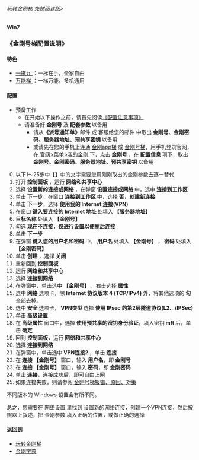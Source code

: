 ###### 玩转金刚梯 免梯阅读版>
#### Win7
### 《金刚号梯配置说明》

#### 特色
  - [ 一拖九 ](https://github.com/a2zitpro/web/blob/master/LadderFree/kkDictionary/OneForNine.md)：一梯在手，全家自由
  - [ 万能梯 ](https://github.com/a2zitpro/web/blob/master/LadderFree/kkDictionary/KKLadderKKIDMultipurpose.md)：一梯万能，多机通用
 
#### 配置

- 预备工作
  - 在开始以下操作之前，请首先阅读[《配置注意事项》](https://github.com/a2zitpro/web/blob/master/LadderFree/kkDictionary/ConsiderationsWhileConfigureKKID.md)
  - 请准备好<strong> 金刚号</strong> 及<strong> 配套参数 </strong> 以备用
    - 请从<strong>《派号通知单》</strong>邮件 或 客服给您的邮件 中取出<strong> 金刚号、金刚密码、服务器地址、预共享密钥 </strong>以备用
    - 或请先在您的手机上连通 [金刚app梯](https://github.com/a2zitpro/web/blob/master/LadderFree/kkDictionary/KKLadderAPP.md) 或 [金刚号梯](https://github.com/a2zitpro/web/blob/master/LadderFree/kkDictionary/KKLadderKKID.md)，用手机登录官网，在[ 官网>菜单>我的金刚 ](https://www.atozitpro.net/zh/my-account/)下，点击<strong> 金刚号 </strong>，在 <strong> 配置信息 </strong>项下，取出<strong> 金刚号、金刚密码、服务器地址、预共享密钥 </strong>以备用

0. 以下1～25步中【】中的文字需要您用刚刚取出的金刚参数去逐一替代
1. 打开<strong> 控制面板 </strong>，运行<strong> 网络和共享中心 </strong>
2. 选择<strong> 设置新的连接或网络 </strong>，在弹窗<strong> 设置连接或网络 </strong>中，选中<strong> 连接到工作区 </strong>
3. 单击<strong> 下一步</strong>，在窗口<strong> 连接到工作区 </strong>中，选择<strong> 否，创建新连接</strong>
4. 单击<strong> 下一步</strong>，选择<strong> 使用我的 Internet 连接(VPN) </strong>
5. 在窗口<strong> 键入要连接的 Internet 地址 </strong>处填入<strong> 【服务器地址】 </strong> 
6. <strong>目标名称 </strong>处填入<strong> 【金刚号】 </strong>
7. 勾选<strong> 现在不连接，仅进行设置以便稍后连接</strong>
8. 单击<strong> 下一步</strong>
9. 在弹窗<strong> 键入您的用户名和密码 </strong>中，<strong> 用户名 </strong>处填入<strong> 【金刚号】 </strong>，<strong> 密码 </strong>处填入<strong> 【金刚密码】 </strong>
10. 单击<strong> 创建 </strong>，选择<strong> 关闭</strong>
11. 重新回到<strong> 控制面板</strong>
12. 运行<strong> 网络和共享中心</strong>
13. 选择<strong> 连接到网络</strong>
14. 在弹窗中，单击选中<strong> 【金刚号】 </strong>，右击选择<strong> 属性</strong>
15. 选中<strong> 网络 </strong>选项卡，除<strong> Internet 协议版本 4 (TCP/IPv4) </strong>外，将其他选项的<strong> 勾 </strong>全部去掉。
16. 选中<strong> 安全 </strong>选项卡，<strong> VPN类型 </strong>选择<strong> 使用 IPsec 的第2层隧道协议(L2…/IPSec) </strong> 
17. 单击<strong> 高级设置</strong>
18. 在<strong> 高级属性 </strong>窗口中，选择<strong> 使用预共享的密钥身份验证</strong>，填入密钥<strong> mft </strong> 后，单击<strong> 确定</strong>
19. 回到<strong> 控制面板</strong>，运行<strong> 网络和共享中心</strong>
20. 选择<strong> 连接到网络</strong>
21. 在弹窗中，单击选中<strong> VPN连接2 </strong>，单击<strong> 连接 </strong>
22. 在<strong> 连接 【金刚号】 </strong>窗口，输入<strong> 用户名</strong>，即<strong> 金刚号</strong>
23. 在<strong> 连接 【金刚号】 </strong>窗口，输入<strong> 密码</strong>，即<strong> 金刚密码 </strong> 
24. 单击<strong> 连接</strong>，连接成功后，即可自由上网
25. 如果连接失败，则请参阅[ 金刚号梯报错、原因、对策 ](https://github.com/a2zitpro/web/blob/master/LadderFree/kkDictionary/KKLadderKKIDErroMessage.md)


不同版本的 Windows 设置会有所不同。

总之，您需要在 网络设置 里找到 设置新的网络连接，创建一个VPN连接，然后按照以上叙述，把</strong> 金刚参数 </strong>填入正确的位置，或做正确的选择
    
#### 返回到
- [玩转金刚梯](https://github.com/a2zitpro/web/blob/master/LadderFree/A.md)
- [金刚字典](https://github.com/a2zitpro/web/blob/master/LadderFree/kkDictionary/KKDictionary.md)


